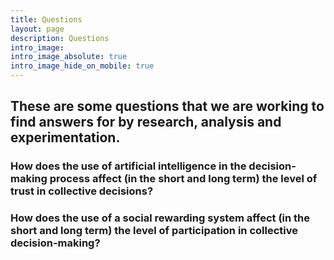 ```yaml
---
title: Questions
layout: page
description: Questions
intro_image:
intro_image_absolute: true
intro_image_hide_on_mobile: true
---
```


## These are some questions that we are working to find answers for by research, analysis and experimentation.

### How does the use of artificial intelligence in the decision-making process affect (in the short and long term) the level of trust in collective decisions?

### How does the use of a social rewarding system affect (in the short and long term) the level of participation in collective decision-making?
